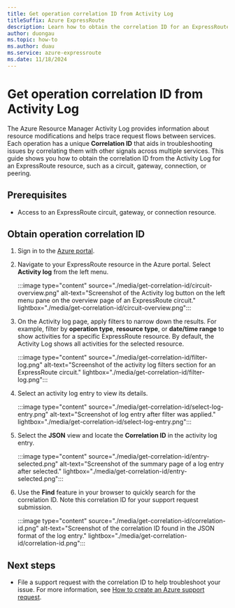 ```yaml
---
title: Get operation correlation ID from Activity Log
titleSuffix: Azure ExpressRoute
description: Learn how to obtain the correlation ID for an ExpressRoute operation from the Azure Activity log.
author: duongau
ms.topic: how-to
ms.author: duau
ms.service: azure-expressroute
ms.date: 11/18/2024
---
```


# Get operation correlation ID from Activity Log

The Azure Resource Manager Activity Log provides information about resource modifications and helps trace request flows between services. Each operation has a unique **Correlation ID** that aids in troubleshooting issues by correlating them with other signals across multiple services. This guide shows you how to obtain the correlation ID from the Activity Log for an ExpressRoute resource, such as a circuit, gateway, connection, or peering.

## Prerequisites

- Access to an ExpressRoute circuit, gateway, or connection resource.

## Obtain operation correlation ID

1. Sign in to the [Azure portal](https://portal.azure.com/).

1. Navigate to your ExpressRoute resource in the Azure portal. Select **Activity log** from the left menu.

    :::image type="content" source="./media/get-correlation-id/circuit-overview.png" alt-text="Screenshot of the Activity log button on the left menu pane on the overview page of an ExpressRoute circuit." lightbox="./media/get-correlation-id/circuit-overview.png":::

1. On the Activity log page, apply filters to narrow down the results. For example, filter by **operation type**, **resource type**, or **date/time range** to show activities for a specific ExpressRoute resource. By default, the Activity Log shows all activities for the selected resource.

    :::image type="content" source="./media/get-correlation-id/filter-log.png" alt-text="Screenshot of the activity log filters section for an ExpressRoute circuit." lightbox="./media/get-correlation-id/filter-log.png":::

1. Select an activity log entry to view its details.

    :::image type="content" source="./media/get-correlation-id/select-log-entry.png" alt-text="Screenshot of log entry after filter was applied." lightbox="./media/get-correlation-id/select-log-entry.png":::

1. Select the **JSON** view and locate the **Correlation ID** in the activity log entry.

    :::image type="content" source="./media/get-correlation-id/entry-selected.png" alt-text="Screenshot of the summary page of a log entry after selected." lightbox="./media/get-correlation-id/entry-selected.png":::

1. Use the **Find** feature in your browser to quickly search for the correlation ID. Note this correlation ID for your support request submission.

    :::image type="content" source="./media/get-correlation-id/correlation-id.png" alt-text="Screenshot of the correlation ID found in the JSON format of the log entry." lightbox="./media/get-correlation-id/correlation-id.png":::

## Next steps

* File a support request with the correlation ID to help troubleshoot your issue. For more information, see [How to create an Azure support request](/azure/azure-portal/supportability/how-to-create-azure-support-request).
